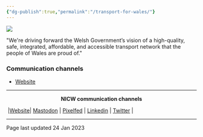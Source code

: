 ```yaml
---
{"dg-publish":true,"permalink":"/transport-for-wales/"}
---
```



<img src="https://upload.wikimedia.org/wikipedia/commons/thumb/c/c5/Transport_wales_logo18.svg/640px-Transport_wales_logo18.svg.png">

"We're driving forward the Welsh Government’s vision of a high-quality, safe, integrated, affordable, and accessible transport network that the people of Wales are proud of."

### Communication channels
- [Website](http://www.https://tfw.wales/)


***
<p style="text-align: center;font-weight:bold";>NICW communication channels</p>

󠁧 |[Website](https://nationalinfrastructurecommission.wales)| [Mastodon](https://toot.wales/@NICW) | [Pixelfed](https://pix.toot.wales/NICW) | [Linkedin](https://www.linkedin.com/company/26268509/) | [Twitter](https://twitter.com/InfraCommCymru) |
***
Page last updated 24 Jan 2023